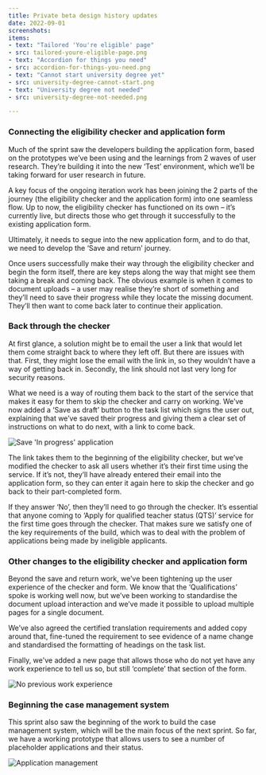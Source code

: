 ```yaml
---
title: Private beta design history updates
date: 2022-09-01
screenshots:
items:
- text: "Tailored 'You're eligible' page"
- src: tailored-youre-eligible-page.png
- text: "Accordion for things you need"
- src: accordion-for-things-you-need.png
- text: "Cannot start university degree yet"
- src: university-degree-cannot-start.png
- text: "University degree not needed"
- src: university-degree-not-needed.png

---
```


### Connecting the eligibility checker and application form

Much of the sprint saw the developers building the application form, based on the prototypes we’ve been using and the learnings from 2 waves of user research. They’re building it into the new ‘Test’ environment, which we’ll be taking forward for user research in future.

A key focus of the ongoing iteration work has been joining the 2 parts of the journey (the eligibility checker and the application form) into one seamless flow. Up to now, the eligibility checker has functioned on its own – it’s currently live, but directs those who get through it successfully to the existing application form.

Ultimately, it needs to segue into the new application form, and to do that, we need to develop the ‘Save and return’ journey.

Once users successfully make their way through the eligibility checker and begin the form itself, there are key steps along the way that might see them taking a break and coming back. The obvious example is when it comes to document uploads – a user may realise they’re short of something and they’ll need to save their progress while they locate the missing document. They’ll then want to come back later to continue their application.


### Back through the checker

At first glance, a solution might be to email the user a link that would let them come straight back to where they left off. But there are issues with that. First, they might lose the email with the link in, so they wouldn’t have a way of getting back in. Secondly, the link should not last very long for security reasons.

What we need is a way of routing them back to the start of the service that makes it easy for them to skip the checker and carry on working. We’ve now added a ‘Save as draft’ button to the task list which signs the user out, explaining that we’ve saved their progress and giving them a clear set of instructions on what to do next, with a link to come back.

![Save 'In progress' application](save-in-progress-application.png)

The link takes them to the beginning of the eligibility checker, but we’ve modified the checker to ask all users whether it’s their first time using the service. If it’s not, they’ll have already entered their email into the application form, so they can enter it again here to skip the checker and go back to their part-completed form.

If they answer ‘No’, then they’ll need to go through the checker. It’s essential that anyone coming to ‘Apply for qualified teacher status (QTS)’ service for the first time goes through the checker. That makes sure we satisfy one of the key requirements of the build, which was to deal with the problem of applications being made by ineligible applicants.



### Other changes to the eligibility checker and application form

Beyond the save and return work, we’ve been tightening up the user experience of the checker and form. We know that the ‘Qualifications’ spoke is working well now, but we’ve been working to standardise the document upload interaction and we’ve made it possible to upload multiple pages for a single document.

We’ve also agreed the certified translation requirements and added copy around that, fine-tuned the requirement to see evidence of a name change and standardised the formatting of headings on the task list.

Finally, we've added a new page that allows those who do not yet have any work experience to tell us so, but still ‘complete’ that section of the form.

![No previous work experience](no-work-experience.png)

### Beginning the case management system

This sprint also saw the beginning of the work to build the case management system, which will be the main focus of the next sprint. So far, we have a working prototype that allows users to see a number of placeholder applications and their status.

![Application management](application-management.png)
